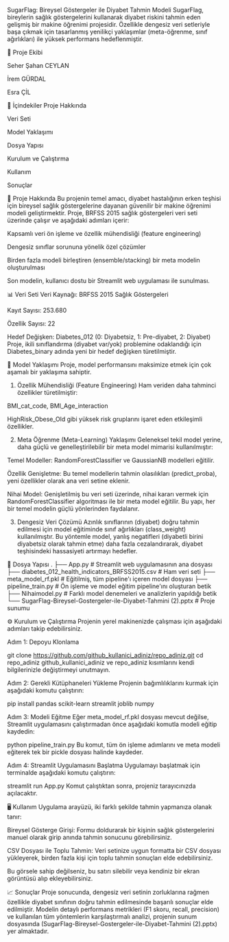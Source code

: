SugarFlag: Bireysel Göstergeler ile Diyabet Tahmin Modeli
SugarFlag, bireylerin sağlık göstergelerini kullanarak diyabet riskini tahmin eden gelişmiş bir makine öğrenimi projesidir. Özellikle dengesiz veri setleriyle başa çıkmak için tasarlanmış yenilikçi yaklaşımlar (meta-öğrenme, sınıf ağırlıkları) ile yüksek performans hedeflenmiştir.

👥 Proje Ekibi

Seher Şahan CEYLAN

İrem GÜRDAL

Esra ÇİL

📌 İçindekiler
Proje Hakkında

Veri Seti

Model Yaklaşımı

Dosya Yapısı

Kurulum ve Çalıştırma

Kullanım

Sonuçlar

🚀 Proje Hakkında
Bu projenin temel amacı, diyabet hastalığının erken teşhisi için bireysel sağlık göstergelerine dayanan güvenilir bir makine öğrenimi modeli geliştirmektir. Proje, BRFSS 2015 sağlık göstergeleri veri seti üzerinde çalışır ve aşağıdaki adımları içerir:

Kapsamlı veri ön işleme ve özellik mühendisliği (feature engineering)

Dengesiz sınıflar sorununa yönelik özel çözümler

Birden fazla modeli birleştiren (ensemble/stacking) bir meta modelin oluşturulması

Son modelin, kullanıcı dostu bir Streamlit web uygulaması ile sunulması.

📊 Veri Seti
Veri Kaynağı: BRFSS 2015 Sağlık Göstergeleri

Kayıt Sayısı: 253.680

Özellik Sayısı: 22

Hedef Değişken: Diabetes_012 (0: Diyabetsiz, 1: Pre-diyabet, 2: Diyabet)
Proje, ikili sınıflandırma (diyabet var/yok) problemine odaklandığı için Diabetes_binary adında yeni bir hedef değişken türetilmiştir.

🤖 Model Yaklaşımı
Proje, model performansını maksimize etmek için çok aşamalı bir yaklaşıma sahiptir.

1. Özellik Mühendisliği (Feature Engineering)
Ham veriden daha tahminci özellikler türetilmiştir:

BMI_cat_code, BMI_Age_interaction

HighRisk_Obese_Old gibi yüksek risk gruplarını işaret eden etkileşimli özellikler.

2. Meta Öğrenme (Meta-Learning) Yaklaşımı
Geleneksel tekil model yerine, daha güçlü ve genelleştirilebilir bir meta model mimarisi kullanılmıştır:

Temel Modeller: RandomForestClassifier ve GaussianNB modelleri eğitilir.

Özellik Genişletme: Bu temel modellerin tahmin olasılıkları (predict_proba), yeni özellikler olarak ana veri setine eklenir.

Nihai Model: Genişletilmiş bu veri seti üzerinde, nihai kararı vermek için RandomForestClassifier algoritması ile bir meta model eğitilir. Bu yapı, her bir temel modelin güçlü yönlerinden faydalanır.


3. Dengesiz Veri Çözümü
Azınlık sınıflarının (diyabet) doğru tahmin edilmesi için model eğitiminde sınıf ağırlıkları (class_weight) kullanılmıştır. Bu yöntemle model, yanlış negatifleri (diyabetli birini diyabetsiz olarak tahmin etme) daha fazla cezalandırarak, diyabet teşhisindeki hassasiyeti artırmayı hedefler.

📁 Dosya Yapısı
.
├── App.py                                          # Streamlit web uygulamasının ana dosyası
├── diabetes_012_health_indicators_BRFSS2015.csv    # Ham veri seti
├── meta_model_rf.pkl                               # Eğitilmiş, tüm pipeline'ı içeren model dosyası
├── pipeline_train.py                               # Ön işleme ve model eğitim pipeline'ını oluşturan betik
├── Nihaimodel.py                                   # Farklı model denemeleri ve analizlerin yapıldığı betik
└── SugarFlag-Bireysel-Gostergeler-ile-Diyabet-Tahmini (2).pptx # Proje sunumu

⚙️ Kurulum ve Çalıştırma
Projenin yerel makinenizde çalışması için aşağıdaki adımları takip edebilirsiniz.

Adım 1: Depoyu Klonlama

git clone https://github.com/github_kullanici_adiniz/repo_adiniz.git
cd repo_adiniz
github_kullanici_adiniz ve repo_adiniz kısımlarını kendi bilgilerinizle değiştirmeyi unutmayın.

Adım 2: Gerekli Kütüphaneleri Yükleme
Projenin bağımlılıklarını kurmak için aşağıdaki komutu çalıştırın:

pip install pandas scikit-learn streamlit joblib numpy

Adım 3: Modeli Eğitme
Eğer meta_model_rf.pkl dosyası mevcut değilse, Streamlit uygulamasını çalıştırmadan önce aşağıdaki komutla modeli eğitip kaydedin:

python pipeline_train.py
Bu komut, tüm ön işleme adımlarını ve meta modeli eğiterek tek bir pickle dosyası halinde kaydeder.

Adım 4: Streamlit Uygulamasını Başlatma
Uygulamayı başlatmak için terminalde aşağıdaki komutu çalıştırın:

streamlit run App.py
Komut çalıştıktan sonra, projeniz tarayıcınızda açılacaktır.

🖥️ Kullanım
Uygulama arayüzü, iki farklı şekilde tahmin yapmanıza olanak tanır:

Bireysel Gösterge Girişi: Formu doldurarak bir kişinin sağlık göstergelerini manuel olarak girip anında tahmin sonucunu görebilirsiniz.

CSV Dosyası ile Toplu Tahmin: Veri setinize uygun formatta bir CSV dosyası yükleyerek, birden fazla kişi için toplu tahmin sonuçları elde edebilirsiniz.

Bu görsele sahip değilseniz, bu satırı silebilir veya kendiniz bir ekran görüntüsü alıp ekleyebilirsiniz.

📈 Sonuçlar
Proje sonucunda, dengesiz veri setinin zorluklarına rağmen özellikle diyabet sınıfının doğru tahmin edilmesinde başarılı sonuçlar elde edilmiştir. Modelin detaylı performans metrikleri (F1 skoru, recall, precision) ve kullanılan tüm yöntemlerin karşılaştırmalı analizi, projenin sunum dosyasında (SugarFlag-Bireysel-Gostergeler-ile-Diyabet-Tahmini (2).pptx) yer almaktadır.


